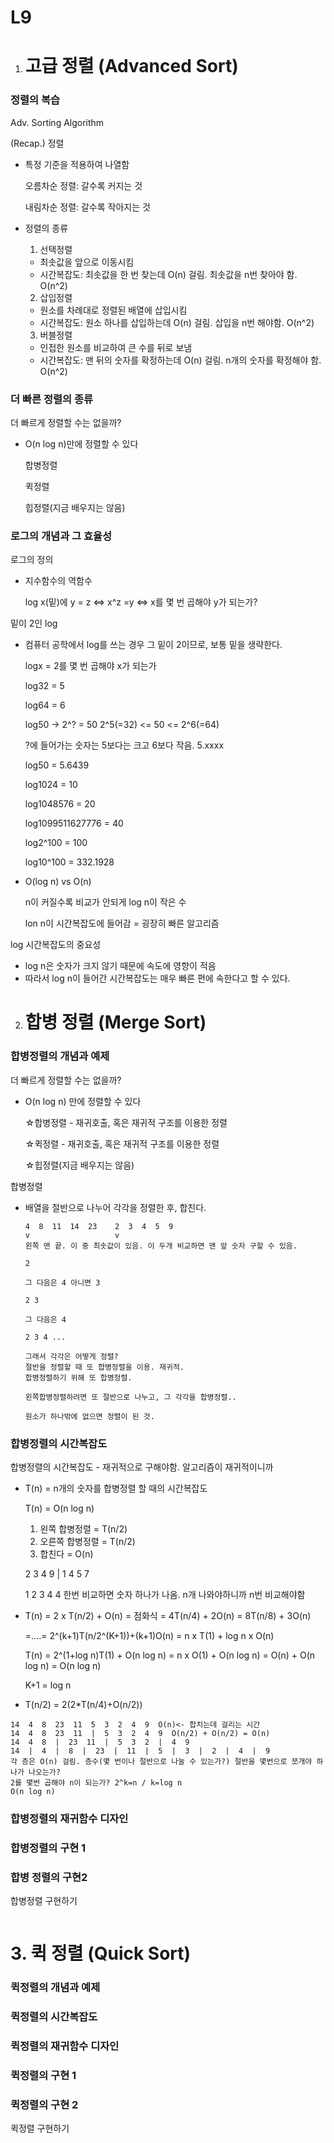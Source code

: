 # L9

1. # 고급 정렬 (Advanced Sort)

### 정렬의 복습

Adv. Sorting Algorithm

(Recap.) 정렬

* 특정 기준을 적용하여 나열함

  오름차순 정렬: 갈수록 커지는 것

  내림차순 정렬: 갈수록 작아지는 것

* 정렬의 종류

  1) 선택정렬

  * 최솟값을 앞으로 이동시킴
  * 시간복잡도: 최솟값을 한 번 찾는데 O(n) 걸림. 최솟값을  n번 찾아야 함. O(n^2)

  2) 삽입정렬

  * 원소를 차례대로 정렬된 배열에 삽입시킴
  * 시간복잡도: 원소 하나를 삽입하는데 O(n) 걸림. 삽입을 n번 해야함. O(n^2)

  3) 버블정렬

  * 인접한 원소를 비교하여 큰 수를 뒤로 보냄
  * 시간복잡도: 맨 뒤의 숫자를 확정하는데 O(n) 걸림. n개의 숫자를 확정해야 함. O(n^2)



### 더 빠른 정렬의 종류

더 빠르게 정렬할 수는 없을까?

* O(n log n)만에 정렬할 수 있다

  합병정렬

  퀵정렬

  힙정렬(지금 배우지는 않음)



### 로그의 개념과 그 효율성

로그의 정의

* 지수함수의 역함수

  log x(밑)에 y = z <=> x^z =y <=> x를 몇 번 곱해야 y가 되는가?

밑이 2인 log

* 컴퓨터 공학에서 log를 쓰는 경우 그 밑이 2이므로, 보통 밑을 생략한다.

  logx = 2를 몇 번 곱해야 x가 되는가

  log32 = 5

  log64 = 6

  log50 -> 2^? = 50    2^5(=32) <= 50 <= 2^6(=64)

  ?에 들어가는 숫자는 5보다는 크고 6보다 작음. 5.xxxx

  log50 = 5.6439

  log1024 = 10

  log1048576 = 20

  log1099511627776 = 40

  log2^100 = 100

  log10^100 = 332.1928

* O(log n) vs O(n)

  n이 커질수록 비교가 안되게 log n이 작은 수

  lon n이 시간복잡도에 들어감 = 굉장히 빠른 알고리즘

log 시간복잡도의 중요성

* log n은 숫자가 크지 않기 때문에 속도에 영향이 적음
* 따라서 log n이 들어간 시간복잡도는 매우 빠른 편에 속한다고 할 수 있다.



2. # 합병 정렬 (Merge Sort)

### 합병정렬의 개념과 예제

더 빠르게 정렬할 수는 없을까?

* O(n log n) 만에 정렬할 수 있다

  ☆합병정렬 - 재귀호출, 혹은 재귀적 구조를 이용한 정렬

  ☆퀵정렬 - 재귀호출, 혹은 재귀적 구조를 이용한 정렬

  ☆힙정렬(지금 배우지는 않음)

합병정렬

* 배열을 절반으로 나누어 각각을 정렬한 후, 합친다.

  ```
  4  8  11  14  23    2  3  4  5  9
  v                   v
  왼쪽 맨 끝. 이 중 최솟값이 있음. 이 두개 비교하면 맨 앞 숫자 구할 수 있음.
  
  2
  
  그 다음은 4 아니면 3
  
  2 3 
  
  그 다음은 4
  
  2 3 4 ...
  
  그래서 각각은 어떻게 정렬?
  절반을 정렬할 때 또 합병정렬을 이용. 재귀적.
  합병정렬하기 위해 또 합병정렬.
  
  왼쪽합병정렬하려면 또 절반으로 나누고, 그 각각을 합병정렬..
  
  원소가 하나밖에 없으면 정렬이 된 것.
  ```

  

### 합병정렬의 시간복잡도

합병정렬의 시간복잡도 - 재귀적으로 구해야함. 알고리즘이 재귀적이니까

* T(n) = n개의 숫자를 합병정렬 할 때의 시간복잡도

  T(n) = O(n log n)

  1. 왼쪽 합병정렬 = T(n/2)
  2. 오른쪽 합병정렬 = T(n/2)
  3. 합친다 = O(n)

  2 3 4 9  |  1 4 5 7  

  1 2 3 4 4 한번 비교하면 숫자 하나가 나옴. n개 나와야하니까 n번 비교해야함

* T(n) = 2 x T(n/2) + O(n) = 점화식 = 4T(n/4) + 2O(n) = 8T(n/8) + 3O(n)

  =....= 2^(k+1)T(n/2^(K+1))+(k+1)O(n) = n x T(1) + log n x O(n) 

  T(n) = 2^(1+log n)T(1) + O(n log n) = n x O(1) + O(n log n) = O(n) + O(n log n) = O(n log n)

  K+1 = log n

* T(n/2) = 2(2*T(n/4)+O(n/2)) 

```
14  4  8  23  11  5  3  2  4  9  O(n)<- 합치는데 걸리는 시간
14  4  8  23  11  |  5  3  2  4  9  O(n/2) + O(n/2) = O(n)
14  4  8  |  23  11  |  5  3  2  |  4  9
14  |  4  |  8  |  23  |  11  |  5  |  3  |  2  |  4  |  9 
각 층은 O(n) 걸림. 층수(몇 번이나 절반으로 나눌 수 있는가?) 절반을 몇번으로 쪼개야 하나가 나오는가?
2를 몇번 곱해야 n이 되는가? 2^k=n / k=log n
O(n log n)
```



### 합병정렬의 재귀함수 디자인



### 합병정렬의 구현 1



### 합병 정렬의 구현2



합병정렬 구현하기

```c

```

# 3. 퀵 정렬 (Quick Sort)

### 퀵정렬의 개념과 예제



### 퀵정렬의 시간복잡도



### 퀵정렬의 재귀함수 디자인



### 퀵정렬의 구현 1



### 퀵정렬의 구현 2



퀵정렬 구현하기

```c

```

